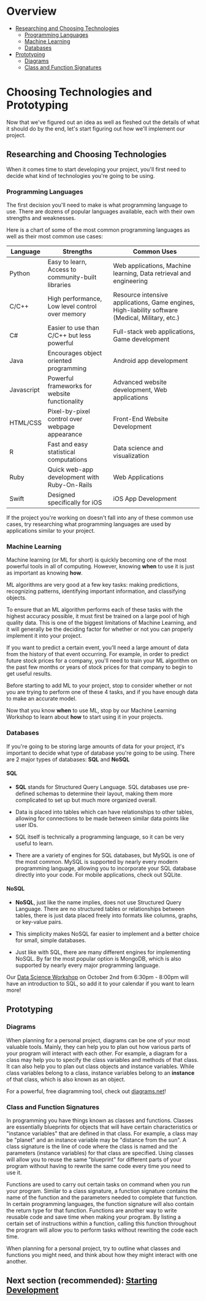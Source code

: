 # Overview
* [Researching and Choosing Technologies](#researching-and-choosing-technologies)
    * [Programming Languages](#programming-languages)
    * [Machine Learning](#machine-learning)
    * [Databases](#databases)
* [Prototyping](#prototyping)
    * [Diagrams](#diagrams)
    * [Class and Function Signatures](#class-and-function-signatures)

# Choosing Technologies and Prototyping

Now that we've figured out an idea as well as fleshed out the details of what it should do by the end, let's start figuring out how we'll implement our project.

## Researching and Choosing Technologies

When it comes time to start developing your project, you'll first need to decide what kind of technologies you're going to be using.

### Programming Languages

The first decision you'll need to make is what programming language to use. There are dozens of popular languages available, each with their own strengths and weaknesses.

Here is a chart of some of the most common programming languages as well as their most common use cases:

| Language | Strengths | Common Uses |
| -------- | --------- | ----------- |
| Python   | Easy to learn, Access to community-built libraries | Web applications, Machine learning, Data retrieval and engineering|
| C/C++    | High performance, Low level control over memory | Resource intensive applications, Game engines, High-liability software (Medical, Military, etc.) |
| C# | Easier to use than C/C++ but less powerful | Full-stack web applications, Game development |
| Java     | Encourages object oriented programming | Android app development |
| Javascript| Powerful frameworks for website functionality | Advanced website development, Web applications |
| HTML/CSS | Pixel-by-pixel control over webpage appearance | Front-End Website Development |
| R | Fast and easy statistical computations | Data science and visualization |
| Ruby | Quick web-app development with Ruby-On-Rails | Web Applications |
| Swift | Designed specifically for iOS | iOS App Development |

If the project you're working on doesn't fall into any of these common use cases, try researching what programming languages are used by applications similar to your project.

### Machine Learning

Machine learning (or ML for short) is quickly becoming one of the most powerful tools in all of computing. However, knowing **when** to use it is just as important as knowing **how**.

ML algorithms are very good at a few key tasks: making predictions, recognizing patterns, identifying important information, and classifying objects.

To ensure that an ML algorithm performs each of these tasks with the highest accuracy possible, it must first be trained on a large pool of high quality data. This is one of the biggest limitations of Machine Learning, and it will generally be the deciding factor for whether or not you can properly implement it into your project.

If you want to predict a certain event, you'll need a large amount of data from the history of that event occurring. For example, in order to predict future stock prices for a company, you'll need to train your ML algorithm on the past few months or years of stock prices for that company to begin to get useful results.

Before starting to add ML to your project, stop to consider whether or not you are trying to perform one of these 4 tasks, and if you have enough data to make an accurate model.

Now that you know **when** to use ML, stop by our Machine Learning Workshop to learn about **how** to start using it in your projects.

### Databases

If you're going to be storing large amounts of data for your project, it's important to decide what type of database you're going to be using. There are 2 major types of databases: **SQL** and **NoSQL**

#### SQL
 - **SQL** stands for Structured Query Language. SQL databases use pre-defined schemas to determine their layout, making them more complicated to set up but much more organized overall.

 - Data is placed into tables which can have relationships to other tables, allowing for connections to be made between similar data points like user IDs.

 - SQL itself is technically a programming language, so it can be very useful to learn.

 - There are a variety of engines for SQL databases, but MySQL is one of the most common. MySQL is supported by nearly every modern programming language, allowing you to incorporate your SQL database directly into your code. For mobile applications, check out SQLite.

#### NoSQL
 - **NoSQL**, just like the name implies, does not use Structured Query Language. There are no structured tables or relationships between tables, there is just data placed freely into formats like columns, graphs, or key-value pairs.

 - This simplicity makes NoSQL far easier to implement and a better choice for small, simple databases.

 - Just like with SQL, there are many different engines for implementing NoSQL. By far the most popular option is MongoDB, which is also supported by nearly every major programming language. 

Our [Data Science Workshop](https://calendar.google.com/event?action=TEMPLATE&tmeid=NXQyaWNrdXRjczJjdGRwOGMwajRpM2hnNW1fMjAxOTEwMDJUMjIzMDAwWiBiaW5naGFtdG9uLmVkdV9rdWlnMWdtc2JtdTlzNmFsZjRoMTNoOG42b0Bn&tmsrc=binghamton.edu_kuig1gmsbmu9s6alf4h13h8n6o%40group.calendar.google.com) on October 2nd from 6:30pm - 8:00pm will have an introduction to SQL, so add it to your calendar if you want to learn more!

## Prototyping
### Diagrams
When planning for a personal project, diagrams can be one of your most valuable tools. Mainly, they can help you to plan out how various parts of your program will interact with each other. For example, a diagram for a class may help you to specify the class variables and methods of that class. It can also help you to plan out class objects and instance variables. While class variables belong to a class, instance variables belong to an **instance** of that class, which is also known as an object.

For a powerful, free diagramming tool, check out [diagrams.net](https://www.diagrams.net/)!

### Class and Function Signatures
In programming you have things known as classes and functions. Classes are essentially blueprints for objects that will have certain characteristics or "instance variables" that are defined in that class. For example, a class may be "planet" and an instance variable may be "distance from the sun". A class signature is the line of code where the class is named and the parameters (instance variables) for that class are specified. Using classes will allow you to reuse the same "blueprint" for different parts of your program without having to rewrite the same code every time you need to use it.

Functions are used to carry out certain tasks on command when you run your program. Similar to a class signature, a function signature contains the name of the function and the parameters needed to complete that function. In certain programming languages, the function signature will also contain the return type for that function. Functions are another way to write reusable code and save time when making your program. By listing a certain set of instructions within a function, calling this function throughout the program will allow you to perform tasks without rewriting the code each time.

When planning for a personal project, try to outline what classes and functions you might need, and think about how they might interact with one another.


## Next section (recommended): [Starting Development](https://github.com/HackBinghamton/IntroToProgrammingWorkshop/blob/master/StartingDevelopment.md)
